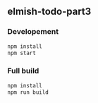## elmish-todo-part3

### Developement

```bash
npm install
npm start
```

### Full build

```bash
npm install
npm run build
```